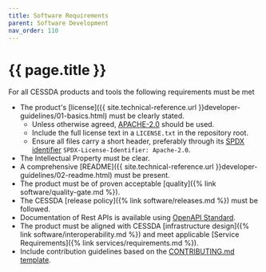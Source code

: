 ```yaml
---
title: Software Requirements
parent: Software Development
nav_order: 110
---
```


# {{ page.title }}

For all CESSDA products and tools the following requirements must be met

* The product's [license]({{ site.technical-reference.url }}developer-guidelines/01-basics.html) must be clearly stated.
  * Unless otherwise agreed, [APACHE-2.0](https://choosealicense.com/licenses/apache-2.0/) should be used.
  * Include the full license text in a `LICENSE.txt` in the repository root.
  * Ensure all files carry a short header, preferably through its [SPDX identifier](https://spdx.org/)
  `SPDX-License-Identifier: Apache-2.0`.
* The Intellectual Property must be clear.
* A comprehensive [README]({{ site.technical-reference.url }}developer-guidelines/02-readme.html) must be present.
* The product must be of proven acceptable [quality]({% link software/quality-gate.md %}).
* The CESSDA [release policy]({% link software/releases.md %}) must be followed.
* Documentation of Rest APIs is available using [OpenAPI Standard](https://swagger.io/docs/specification/about/).
* The product must be aligned with CESSDA [infrastructure design]({% link software/interoperability.md %})
  and meet applicable [Service Requirements]({% link services/requirements.md %}).
* Include contribution guidelines based on the [CONTRIBUTING.md template](../CONTRIBUTING_template.md).
